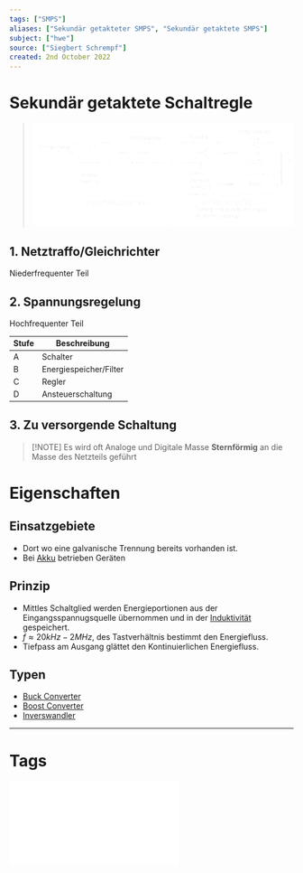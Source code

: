```yaml
---
tags: ["SMPS"]
aliases: ["Sekundär getakteter SMPS", "Sekundär getaktete SMPS"]
subject: ["hwe"]
source: ["Siegbert Schrempf"]
created: 2nd October 2022
---
```


# Sekundär getaktete Schaltregle

>![SekGetaktSMPS](../assets/SekGetaktSMPS.png)

## 1. Netztraffo/Gleichrichter

Niederfrequenter Teil

## 2. Spannungsregelung

Hochfrequenter Teil

| Stufe | Beschreibung           |
| ----- | ---------------------- |
| A     | Schalter               |
| B     | Energiespeicher/Filter |
| C     | Regler                 |
| D     | Ansteuerschaltung      | 

## 3. Zu versorgende Schaltung

> [!NOTE] Es wird oft Analoge und Digitale Masse **Sternförmig** an die Masse des Netzteils geführt

# Eigenschaften

## Einsatzgebiete

- Dort wo eine galvanische Trennung bereits vorhanden ist.
- Bei [Akku](../../Chemie/Sekundärelement.md) betrieben Geräten

## Prinzip 

- Mittles Schaltglied werden Energieportionen aus der Eingangsspannugsquelle übernommen und in der [Induktivität](../Induktivitäten.md) gespeichert.
- $f\approx 20kHz - 2MHz$, des Tastverhältnis bestimmt den Energiefluss.
- Tiefpass am Ausgang glättet den Kontinuierlichen Energiefluss.

## Typen

- [Buck Converter](Buck%20Converter.md)
- [Boost Converter](Boost%20Converter.md)
- [Inverswandler](Inverswandler.md)

--- 

# Tags

![SMPS_intro](../assets/pdf/SMPS_intro.pdf)
